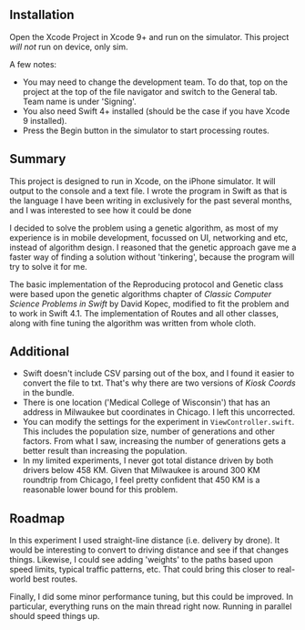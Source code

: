 ## Installation

Open the Xcode Project in Xcode 9+ and run on the simulator. This project _will not_
run on device, only sim.

A few notes:

- You may need to change the development team. To do that, top on the project at the
top of the file navigator and switch to the General tab. Team name is under 'Signing'.
- You also need Swift 4+ installed (should be the case if you have Xcode 9 installed).
- Press the Begin button in the simulator to start processing routes.

## Summary

This project is designed to run in Xcode, on the iPhone simulator. It will output to
the console and a text file. I wrote the program in Swift as that is the language I
have been writing in exclusively for the past several months, and I was interested
to see how it could be done

I decided to solve the problem using a genetic algorithm, as most of my experience is
in mobile development, focussed on UI, networking and etc, instead of algorithm design.
I reasoned that the genetic approach gave me a faster way of finding a solution without
'tinkering', because the program will try to solve it for me.

The basic implementation of the Reproducing protocol and Genetic class were based upon
the genetic algorithms chapter of _Classic Computer Science Problems in Swift_ by David
Kopec, modified to fit the problem and to work in Swift 4.1. The implementation of Routes
and all other classes, along with fine tuning the algorithm was written from whole cloth.

## Additional

- Swift doesn't include CSV parsing out of the box, and I found it easier to convert the
file to txt. That's why there are two versions of _Kiosk Coords_ in the bundle.
- There is one location ('Medical College of Wisconsin') that has an address in Milwaukee
but coordinates in Chicago. I left this uncorrected.
- You can modify the settings for the experiment in `ViewController.swift`. This includes
the population size, number of generations and other factors. From what I saw, increasing
the number of generations gets a better result than increasing the population.
- In my limited experiments, I never got total distance driven by both drivers below
458 KM. Given that Milwaukee is around 300 KM roundtrip from Chicago, I feel pretty
confident that 450 KM is a reasonable lower bound for this problem.

## Roadmap

In this experiment I used straight-line distance (i.e. delivery by drone). It would be
interesting to convert to driving distance and see if that changes things. Likewise, I
could see adding 'weights' to the paths based upon speed limits, typical traffic patterns,
etc. That could bring this closer to real-world best routes.

Finally, I did some minor performance tuning, but this could be improved. In particular,
everything runs on the main thread right now. Running in parallel should speed things up.
